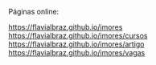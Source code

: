 Páginas online:

https://flavialbraz.github.io/imores
https://flavialbraz.github.io/imores/cursos
https://flavialbraz.github.io/imores/artigo
https://flavialbraz.github.io/imores/vagas
